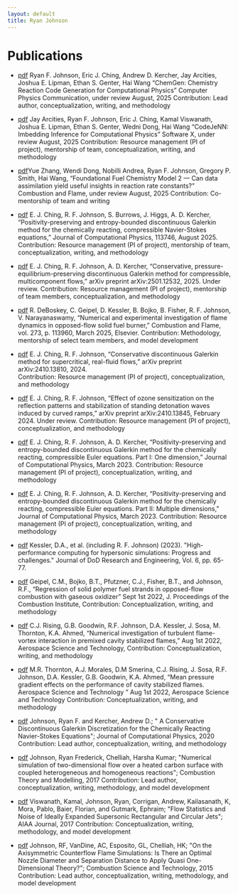 ```yaml
---
layout: default
title: Ryan Johnson
---
```


# Publications

- [pdf](pdfs/chemgen.pdf) Ryan F. Johnson, Eric J. Ching, Andrew D. Kercher, Jay Arcities, Joshua E. Lipman, Ethan S. Genter, Hai Wang “ChemGen: Chemistry Reaction Code Generation for Computational Physics” Computer Physics Communication, under review August, 2025
Contribution: Lead author, conceptualization, writing, and methodology

- [pdf](pdfs/johnson2025_chemgen.pdf) Jay Arcities, Ryan F. Johnson, Eric J. Ching, Kamal Viswanath, Joshua E. Lipman, Ethan S. Genter, Wedni Dong, Hai Wang “CodeJeNN: Imbedding Inference for Computational Physics” Software X, under review August, 2025
Contribution: Resource management (PI of project), mentorship of team, conceptualization, writing, and methodology

- [pdf](pdfs/johnson2025_chemgen.pdf)Yue Zhang, Wendi Dong, Nobilli Andrea, Ryan F. Johnson, Gregory P. Smith, Hai Wang,  “Foundational Fuel Chemistry Model 2 — Can data assimilation yield useful insights in reaction rate constants?” Combustion and Flame, under review August, 2025
Contribution: Co-mentorship of team and writing

- [pdf](pdfs/johnson2025_chemgen.pdf) E. J. Ching, R. F. Johnson, S. Burrows, J. Higgs, A. D. Kercher, “Positivity-preserving and entropy-bounded discontinuous Galerkin method for the chemically reacting, compressible Navier-Stokes equations,” Journal of Computational Physics, 113746, August 2025.  
Contribution: Resource management (PI of project), mentorship of team, conceptualization, writing, and methodology

- [pdf](pdfs/johnson2025_chemgen.pdf) E. J. Ching, R. F. Johnson, A. D. Kercher, “Conservative, pressure-equilibrium-preserving discontinuous Galerkin method for compressible, multicomponent flows,” arXiv preprint arXiv:2501.12532, 2025.  Under review.
Contribution: Resource management (PI of project), mentorship of team members, conceptualization, and  methodology

- [pdf](pdfs/johnson2025_chemgen.pdf) R. DeBoskey, C. Geipel, D. Kessler, B. Bojko, B. Fisher, R. F. Johnson, V. Narayanaswamy, “Numerical and experimental investigation of flame dynamics in opposed-flow solid fuel burner,” Combustion and Flame, vol. 273, p. 113960, March 2025, Elsevier.
Contribution: Methodology, mentorship of select team members, and model development

- [pdf](pdfs/johnson2025_chemgen.pdf) E. J. Ching, R. F. Johnson, “Conservative discontinuous Galerkin method for supercritical, real-fluid flows,” arXiv preprint arXiv:2410.13810, 2024.  
Contribution: Resource management (PI of project), conceptualization, and methodology

- [pdf](pdfs/johnson2025_chemgen.pdf) E. J. Ching, R. F. Johnson, “Effect of ozone sensitization on the reflection patterns and stabilization of standing detonation waves induced by curved ramps,” arXiv preprint arXiv:2410.13845, February 2024.  Under review.
Contribution: Resource management (PI of project), conceptualization, and methodology

- [pdf](pdfs/johnson2025_chemgen.pdf) E. J. Ching, R. F. Johnson, A. D. Kercher, “Positivity-preserving and entropy-bounded discontinuous Galerkin method for the chemically reacting, compressible Euler equations. Part I: One dimension,” Journal of Computational Physics, March 2023.
Contribution: Resource management (PI of project), conceptualization, writing, and methodology

- [pdf](pdfs/johnson2025_chemgen.pdf) E. J. Ching, R. F. Johnson, A. D. Kercher, “Positivity-preserving and entropy-bounded discontinuous Galerkin method for the chemically reacting, compressible Euler equations. Part II: Multiple dimensions,” Journal of Computational Physics, March 2023.
Contribution: Resource management (PI of project), conceptualization, writing, and methodology

- [pdf](pdfs/johnson2025_chemgen.pdf) Kessler, D.A., et al. (including R. F. Johnson) (2023). "High-performance computing for hypersonic simulations: Progress and challenges." Journal of DoD Research and Engineering, Vol. 6, pp. 65-77.

- [pdf](pdfs/johnson2025_chemgen.pdf) Geipel, C.M., Bojko, B.T., Pfutzner, C.J., Fisher, B.T., and Johnson, R.F., “Regression of solid polymer fuel strands in opposed-flow combustion with gaseous oxidizer” Sept 1st 2022,  J. Proceedings of the Combustion Institute, 
Contribution: Conceptualization, writing, and methodology

- [pdf](pdfs/johnson2025_chemgen.pdf) C.J. Rising, G.B. Goodwin, R.F. Johnson, D.A. Kessler, J. Sosa, M. Thornton, K.A. Ahmed, “Numerical investigation of turbulent flame-vortex interaction in premixed cavity stabilized flames,” Aug 1st 2022, Aerospace Science and Technology, 
Contribution: Conceptualization, writing, and methodology

- [pdf](pdfs/johnson2025_chemgen.pdf) M.R. Thornton, A.J. Morales, D.M Smerina, C.J. Rising, J. Sosa, R.F. Johnson, D.A. Kessler, G.B. Goodwin, K.A. Ahmed, “Mean pressure gradient effects on the performance of cavity stabilized flames. Aerospace Science and Technology ” Aug 1st 2022, Aerospace Science and Technology
Contribution: Conceptualization, writing, and methodology

- [pdf](pdfs/johnson2025_chemgen.pdf) Johnson, Ryan F. and Kercher, Andrew D.; " A Conservative Discontinuous Galerkin Discretization for the Chemically Reacting Navier-Stokes Equations"; Journal of Computational Physics, 2020 
Contribution: Lead author, conceptualization, writing, and methodology

- [pdf](pdfs/johnson2025_chemgen.pdf) Johnson, Ryan Frederick, Chelliah, Harsha Kumar; "Numerical simulation of two-dimensional flow over a heated carbon surface with coupled heterogeneous and homogeneous reactions"; Combustion Theory and Modelling, 2017 
Contribution: Lead author, conceptualization, writing, methodology, and model development

- [pdf](pdfs/johnson2025_chemgen.pdf) Viswanath, Kamal, Johnson, Ryan, Corrigan, Andrew, Kailasanath, K, Mora, Pablo, Baier, Florian, and Gutmark, Ephraim; "Flow Statistics and Noise of Ideally Expanded Supersonic Rectangular and Circular Jets"; AIAA Journal, 2017
Contribution: Conceptualization, writing, methodology, and model development
 
- [pdf](pdfs/johnson2025_chemgen.pdf) Johnson, RF, VanDine, AC, Esposito, GL, Chelliah, HK; "On the Axisymmetric Counterflow Flame Simulations: Is There an Optimal Nozzle Diameter and Separation Distance to Apply Quasi One-Dimensional Theory?"; Combustion Science and Technology, 2015 
Contribution: Lead author, conceptualization, writing, methodology, and model development
